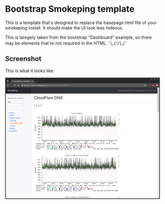 # Bootstrap Smokeping template

This is a template that's designed to replace the basepage.html file of your smokeping install. It should make the UI look less hideous.

This is laregely taken from the bootstrap "Dashboard" example, so there may be elements that're not required in the HTML. ¯\\\_(ツ)_/¯

## Screenshot

This is what it looks like:

<img src="https://raw.githubusercontent.com/tsumaru720/smokeping-bootstrap/master/screenshot.png">
